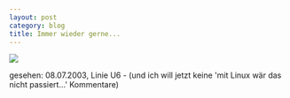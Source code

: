 ```yaml
---
layout: post
category: blog
title: Immer wieder gerne...
---
```


![](/images-blog/old-blogs/IMG_1316.JPG)

gesehen: 08.07.2003, Linie U6 - (und ich will jetzt keine 'mit Linux wär das nicht passiert...' Kommentare)
